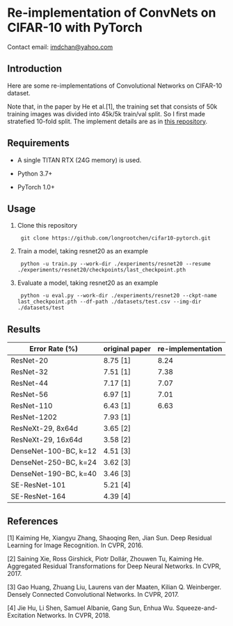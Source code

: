 # Re-implementation of ConvNets on CIFAR-10 with PyTorch

Contact email: imdchan@yahoo.com

## Introduction

Here are some re-implementations of Convolutional Networks on CIFAR-10 dataset.

Note that, in the paper by He et al.[1], the training set that consists of 50k training images was divided into 45k/5k train/val split. So I first made stratefied 10-fold split. The implement details are as in [this repository](https://github.com/longrootchen/stratefied-10-fold-cifar10).

## Requirements

- A single TITAN RTX (24G memory) is used.

- Python 3.7+

- PyTorch 1.0+

## Usage

1. Clone this repository

        git clone https://github.com/longrootchen/cifar10-pytorch.git

2. Train a model, taking resnet20 as an example

        python -u train.py --work-dir ./experiments/resnet20 --resume ./experiments/resnet20/checkpoints/last_checkpoint.pth

3. Evaluate a model, taking resnet20 as an example

        python -u eval.py --work-dir ./experiments/resnet20 --ckpt-name last_checkpoint.pth --df-path ./datasets/test.csv --img-dir ./datasets/test
        
        
## Results

| Error Rate (%)  | original paper | re-implementation |
| ----- | ----- | ----- |
| ResNet-20 | 8.75 [1] | 8.24 |
| ResNet-32 | 7.51 [1] | 7.38 |
| ResNet-44 | 7.17 [1] | 7.07 |
| ResNet-56 | 6.97 [1] | 7.01 |
| ResNet-110 | 6.43 [1] | 6.63 |
| ResNet-1202 | 7.93 [1] |  |
| ResNeXt-29, 8x64d | 3.65 [2] |  |
| ResNeXt-29, 16x64d | 3.58 [2] |  |
| DenseNet-100-BC, k=12 | 4.51 [3] |  |
| DenseNet-250-BC, k=24 | 3.62 [3] |  |
| DenseNet-190-BC, k=40 | 3.46 [3] |  |
| SE-ResNet-101 | 5.21 [4] |  |
| SE-ResNet-164 | 4.39 [4] |  |

## References

[1] Kaiming He, Xiangyu Zhang, Shaoqing Ren, Jian Sun. Deep Residual Learning for Image Recognition. In CVPR, 2016.

[2] Saining Xie, Ross Girshick, Piotr Dollár, Zhouwen Tu, Kaiming He. Aggregated Residual Transformations for Deep Neural Networks. In CVPR, 2017.

[3] Gao Huang, Zhuang Liu, Laurens van der Maaten, Kilian Q. Weinberger. Densely Connected Convolutional Networks. In CVPR, 2017.

[4] Jie Hu, Li Shen, Samuel Albanie, Gang Sun, Enhua Wu. Squeeze-and-Excitation Networks. In CVPR, 2018.

